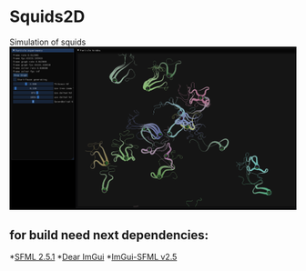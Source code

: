 # Squids2D
Simulation of squids
<img src="./squids2D.png">

for build need next dependencies:
-----
*[SFML 2.5.1](https://github.com/SFML/SFML)
*[Dear ImGui](https://github.com/ocornut/imgui)
*[ImGui-SFML v2.5](https://github.com/eliasdaler/imgui-sfml)
